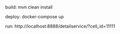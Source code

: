 build:
mvn clean install

deploy:
docker-compose up

run:
http://localhost:8888/detailservice/?cell_id=11111
